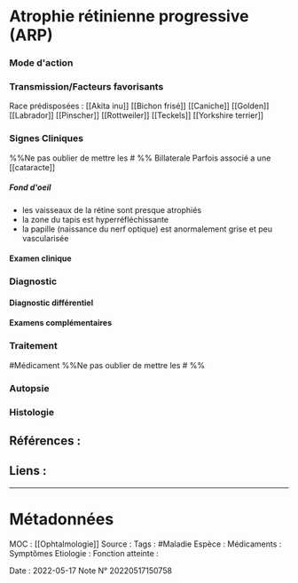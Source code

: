 # Atrophie rétinienne progressive (ARP)
### Mode d'action

### Transmission/Facteurs favorisants
Race prédisposées :
[[Akita inu]]
[[Bichon frisé]]
[[Caniche]]
[[Golden]]
[[Labrador]]
[[Pinscher]]
[[Rottweiler]]
[[Teckels]]
[[Yorkshire terrier]]

### Signes Cliniques
%%Ne pas oublier de mettre les # %%
Billaterale 
Parfois associé a une [[cataracte]]

##### Fond d'oeil
- les vaisseaux de la rétine sont presque atrophiés 
- la zone du tapis est hyperréfléchissante
- la papille (naissance du nerf optique) est anormalement grise et peu vascularisée

#### Examen clinique
### Diagnostic
#### Diagnostic différentiel
#### Examens complémentaires
### Traitement
#Médicament 
%%Ne pas oublier de mettre les # %% 
### Autopsie
### Histologie

## Références :
>
 

## Liens :



***

# Métadonnées
MOC : [[Ophtalmologie]]
Source :
Tags : #Maladie 
	Espèce :
	Médicaments :
	Symptômes
	Etiologie :
	Fonction atteinte :
	
Date : 2022-05-17
Note N° 20220517150758